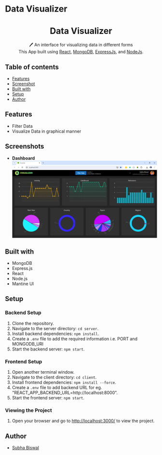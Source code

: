 # Data Visualizer

 <h1 align="center">Data Visualizer</h1> 
<p align="center">
 🖊️ An interface for visualizing data in different forms<br>
     This App built using <a href="https://react.dev/">React</a>, <a href="https://www.mongodb.com/">MongoDB</a>, <a href="https://expressjs.com/">ExpressJs</a>, and <a href="https://nodejs.org/en/">NodeJs</a>.
</p>

## Table of contents

-   [Features](#Features)
-   [Screenshot](#Screenshots)
-   [Built with](#built-with)
-   [Setup](#Setup)
-   [Author](#author)

## Features

-   Filter Data
-   Visualize Data in graphical manner

## Screenshots

-   **Dashboard**<br />
    ![Dashboard](./PageScreenShots/dashboard.PNG)

## Built with

-   MongoDB
-   Express.js
-   React
-   Node.js
-   Mantine UI

## Setup

### Backend Setup

1. Clone the repository.
2. Navigate to the server directory: `cd server`.
3. Install backend dependencies: `npm install`.
4. Create a `.env` file to add the required information i.e. PORT and MONGODB_URI
5. Start the backend server: `npm start`.

### Frontend Setup

1. Open another terminal window.
2. Navigate to the client directory: `cd client`.
3. Install frontend dependencies: `npm install --force`.
4. Create a `.env` file to add backend URL for eg. "REACT_APP_BACKEND_URL=http://localhost:8000".
5. Start the frontend server: `npm start`.

### Viewing the Project

1. Open your browser and go to [http://localhost:3000/](http://localhost:3000/) to view the project.

## Author

-   [Subha Biswal](https://github.com/20SB)
